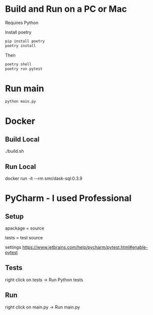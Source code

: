 
# Build and Run on a PC or Mac
Requires Python

Install poetry
```python
pip install poetry
poetry install
```
Then
```python
poetry shell
poetry run pytest
```
# Run main
```python
python main.py
```

# Docker
## Build Local
./build.sh
## Run Local
docker run -it --rm smr/dask-sql:0.3.9 

# PyCharm - I used Professional
## Setup
apackage = source

tests = test source

settings https://www.jetbrains.com/help/pycharm/pytest.html#enable-pytest

## Tests
right click on tests -> Run Python tests
## Run
right click on main.py -> Run main.py
